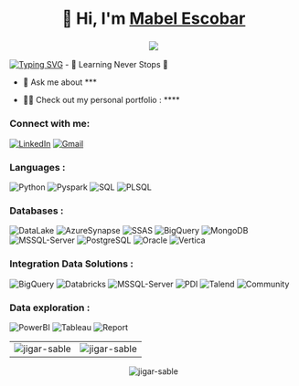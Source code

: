 <h1 align="center">👋 Hi, I'm <a href=" " target="_blank"> Mabel Escobar</a></h1>
<h3 align="center"> <img src="https://readme-typing-svg.herokuapp.com/?lines=Full+Stack+Data" /> </h3>
<a href="https://git.io/typing-svg"><img src="https://readme-typing-svg.herokuapp.com?pause=500&lines=it+is+being+built" alt="Typing SVG" /></a>
- 🌱 Learning Never Stops 🚀

- 💬 Ask me about ***

- 👨‍💻 Check out my personal portfolio : ****

<h3 align="left">Connect with me:</h3>
<div align="left">
  <a href="https://www.linkedin.com/in/yury-mabel-escobar-lombana/"><img alt="LinkedIn" src="https://img.shields.io/badge/linkedin-%230077B5.svg?style=flat-square&logo=linkedin&logoColor=white"/></a>
  <a href="mailto:yuryescobar@gmail.com"><img alt="Gmail" src="https://img.shields.io/badge/Gmail-D14836?style=flat-square&logo=gmail&logoColor=white"/></a>
</div>
<h3 align="left">Languages :</h3>
<div align="left">
  <img alt="Python" src="https://img.shields.io/badge/python-%2314354C.svg?style=flat-square&logo=python&logoColor=white"/>
  <img alt="Pyspark" src="https://img.shields.io/badge/pyspark-%2314354C.svg?style=flat-square&logo=py&logoColor=white"/>
  <img alt="SQL" src="https://img.shields.io/badge/SQL-%23323330.svg?style=flat-square&logo=javascript&logoColor=%23F7DF1E"/> 
  <img alt="PLSQL" src="https://img.shields.io/badge/PL/SQL-%23323330.svg?style=flat-square&logo=0&logoColor=white"/>
   </div>
<h3 align="left">Databases :</h3>
<div align="left">
   <img alt="DataLake" src ="https://img.shields.io/badge/Azure DataLake Storage-%2307405e.svg?style=flat-square&logo=sqlite&logoColor=white"/>
  <img alt="AzureSynapse" src ="https://img.shields.io/badge/Azure Synapse-316192?style=flat-square&logo=postgresql&logoColor=white"/>
      <img alt="SSAS" src="https://img.shields.io/badge/Analysis Services -%2300f.svg?style=flat-square&logo=mysql&logoColor=white"/>
  <img alt="BigQuery" src ="https://img.shields.io/badge/BigQuery-316192?style=flat-square&logo=postgresql&logoColor=white"/>
  <img alt="MongoDB" src ="https://img.shields.io/badge/MongoDB-4EA94B?style=flat-square&logo=mongodb&logoColor=white"/>
  <img alt="MSSQL-Server" src ="https://img.shields.io/badge/SQL Server-%2307405e.svg?style=flat-square&logo=sqlite&logoColor=white"/>
  <img alt="PostgreSQL" src ="https://img.shields.io/badge/PostgreSQL-316192?style=flat-square&logo=postgresql&logoColor=white"/>
  <img alt="Oracle" src="https://img.shields.io/badge/Oracle-%2300f.svg?style=flat-square&logo=mysql&logoColor=white"/>
    <img alt="Vertica" src="https://img.shields.io/badge/Vertica-%2300f.svg?style=flat-square&logo=mysql&logoColor=white"/>
</div>
 <h3 align="left">Integration Data Solutions :</h3>
<div align="left">
  <img alt="BigQuery" src ="https://img.shields.io/badge/Azure Data Factory-316192?style=flat-square&logo=postgresql&logoColor=white"/>
  <img alt="Databricks" src="https://img.shields.io/badge/Databricks-%2300f.svg?style=flat-square&logo=mysql&logoColor=white"/>
  <img alt="MSSQL-Server" src ="https://img.shields.io/badge/SSIS-%2307405e.svg?style=flat-square&logo=sqlite&logoColor=white"/>
  <img alt="PDI" src ="https://img.shields.io/badge/Pentaho PDI-316192?style=flat-square&logo=postgresql&logoColor=white"/>
  <img alt="Talend" src ="https://img.shields.io/badge/Talend-4EA94B?style=flat-square&logo=mongodb&logoColor=white"/>
  <img alt="Community" src ="https://img.shields.io/badge/Pentaho Community-316192?style=flat-square&logo=postgresql&logoColor=white"/>
</div>
</div>
 <h3 align="left">Data exploration :</h3>
<div align="left">
  <img alt="PowerBI" src ="https://img.shields.io/badge/PowerBI-316192?style=flat-square&logo=postgresql&logoColor=white"/>
  <img alt="Tableau" src="https://img.shields.io/badge/Tableau-%2300f.svg?style=flat-square&logo=mysql&logoColor=white"/>
  <img alt="Report" src ="https://img.shields.io/badge/SQL Server Reporting-%2307405e.svg?style=flat-square&logo=sqlite&logoColor=white"/>
</div>
<table>
  <tr>
    <td><img src="https://github-readme-stats.vercel.app/api?username=yuryescobar&show_icons=true&theme=dark&locale=en" alt="jigar-sable" /></td>
    <td><img src="https://github-readme-stats.vercel.app/api/top-langs?username=yuryescobar&show_icons=true&theme=dark&locale=en&layout=compact" alt="jigar-sable" /></td>
  </tr>
</table>

<div align="center">
<p><img align="center" src="https://github-readme-streak-stats.herokuapp.com/?user=yuryescobar&theme=dark" alt="jigar-sable" /></p>
  </div>
